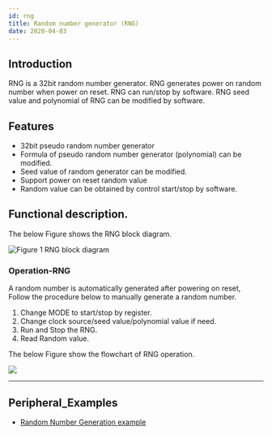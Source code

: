 ```yaml
---
id: rng
title: Random number generator (RNG)
date: 2020-04-03
---
```


## Introduction

RNG is a 32bit random number generator. RNG generates power on random number when power on reset. RNG can run/stop by software. RNG seed value and polynomial of RNG can be modified by software.


## Features 

- 32bit pseudo random number generator
- Formula of pseudo random number generator (polynomial) can be modified.
- Seed value of random generator can be modified.
- Support power on reset random value
- Random value can be obtained by control start/stop by software.


## Functional description.

The below Figure shows the RNG block diagram.

![Figure 1 RNG block diagram](/img/products/w7500p/peripheral/rng_block_diagram.jpg)

### Operation-RNG

A random number is automatically generated after powering on reset, 
Follow the procedure below to manually generate a random number.

1.	Change MODE to start/stop by register.
2.	Change clock source/seed value/polynomial value if need.
3.	Run and Stop the RNG.
4.	Read Random value.

The below Figure show the flowchart of RNG operation. 

![](/img/products/w7500p/peripheral/rng_flow_chart.jpg)


------------------------------

## Peripheral_Examples
- [Random Number Generation example](rng-ex.md)
